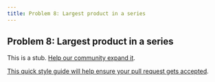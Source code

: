 ```yaml
---
title: Problem 8: Largest product in a series
---
```

## Problem 8: Largest product in a series

This is a stub. <a href='https://github.com/freecodecamp/guides/tree/master/src/pages/certifications/coding-interview-prep/project-euler/problem-8-largest-product-in-a-series/index.md' target='_blank' rel='nofollow'>Help our community expand it</a>.

<a href='https://github.com/freecodecamp/guides/blob/master/README.md' target='_blank' rel='nofollow'>This quick style guide will help ensure your pull request gets accepted</a>.

<!-- The article goes here, in GitHub-flavored Markdown. Feel free to add YouTube videos, images, and CodePen/JSBin embeds  -->
